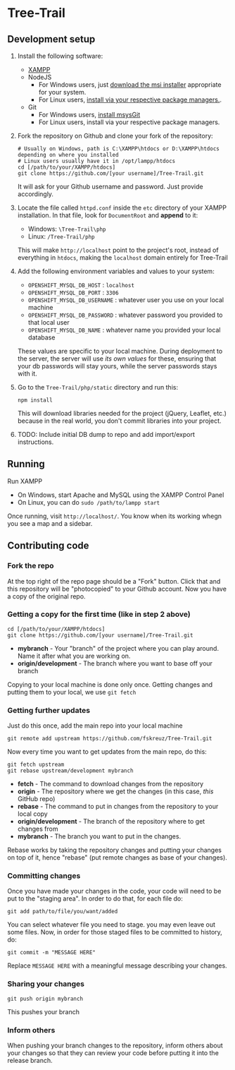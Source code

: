 Tree-Trail
==========

## Development setup

1. Install the following software:
    
    - [XAMPP](https://www.apachefriends.org/download.html)
    - NodeJS
        - For Windows users, just [download the msi installer](http://nodejs.org/download/) appropriate for your system.
        - For Linux users, [install via your respective package managers.](https://github.com/joyent/node/wiki/installing-node.js-via-package-manager).
    - Git
        - For Windows users, [install msysGit](https://msysgit.github.io/)
        - For Linux users, install via your respective package managers.

2. Fork the repository on Github and clone your fork of the repository:
   
    ```
    # Usually on Windows, path is C:\XAMPP\htdocs or D:\XAMPP\htdocs depending on where you installed
    # Linux users usually have it in /opt/lampp/htdocs
    cd [/path/to/your/XAMPP/htdocs] 
    git clone https://github.com/[your username]/Tree-Trail.git
    ```

   It will ask for your Github username and password. Just provide accordingly.
   
3. Locate the file called `httpd.conf` inside the `etc` directory of your XAMPP installation. In that file, look for `DocumentRoot` and **append** to it:
    
    - Windows: `\Tree-Trail\php`
    - Linux: `/Tree-Trail/php`
    
    This will make `http://localhost` point to the project's root, instead of everything in `htdocs`, making the `localhost` domain entirely for Tree-Trail

4. Add the following environment variables and values to your system:

    - `OPENSHIFT_MYSQL_DB_HOST` : `localhost`
    - `OPENSHIFT_MYSQL_DB_PORT` : `3306`
    - `OPENSHIFT_MYSQL_DB_USERNAME` : whatever user you use on your local machine
    - `OPENSHIFT_MYSQL_DB_PASSWORD` : whatever password you provided to that local user
    - `OPENSHIFT_MYSQL_DB_NAME` : whatever name you provided your local database
    
    These values are specific to your local machine. During deployment to the server, the server will use *its own values* for these, ensuring that your db passwords will stay yours, while the server passwords stays with it.

5. Go to the `Tree-Trail/php/static` directory and run this:

    ```
    npm install
    ```
    
    This will download libraries needed for the project (jQuery, Leaflet, etc.) because in the real world, you don't commit libraries into your project.

6. TODO: Include initial DB dump to repo and add import/export instructions.

## Running

Run XAMPP 

- On Windows, start Apache and MySQL using the XAMPP Control Panel
- On Linux, you can do `sudo /path/to/lampp start`

Once running, visit `http://localhost/`. You know when its working whegn you see a map and a sidebar.

## Contributing code

### Fork the repo

At the top right of the repo page should be a "Fork" button. Click that and this repository will be "photocopied" to your Github account. Now you have a copy of the original repo.

### Getting a copy for the first time (like in step 2 above)

```
cd [/path/to/your/XAMPP/htdocs] 
git clone https://github.com/[your username]/Tree-Trail.git
```

- **mybranch** - Your "branch" of the project where you can play around. Name it after what you are working on.
- **origin/development** - The branch where you want to base off your branch

Copying to your local machine is done only once. Getting changes and putting them to your local, we use `git fetch`

### Getting further updates

Just do this once, add the main repo into your local machine

```
git remote add upstream https://github.com/fskreuz/Tree-Trail.git
```

Now every time you want to get updates from the main repo, do this:

```
git fetch upstream
git rebase upstream/development mybranch
```

- **fetch** - The command to download changes from the repository
- **origin** - The repository where we get the changes (in this case, *this* GitHub repo)
- **rebase** - The command to put in changes from the repository to your local copy
- **origin/development** - The branch of the repository where to get changes from
- **mybranch** - The branch you want to put in the changes.

Rebase works by taking the repository changes and putting your changes on top of it, hence "rebase" (put remote changes as base of your changes).

### Committing changes

Once you have made your changes in the code, your code will need to be put to the "staging area". In order to do that, for each file do:

```
git add path/to/file/you/want/added
```

You can select whatever file you need to stage. you may even leave out some files. Now, in order for those staged files to be committed to history, do:

```
git commit -m "MESSAGE HERE"
```

Replace `MESSAGE HERE` with a meaningful message describing your changes.

### Sharing your changes

```
git push origin mybranch
```

This pushes your branch

### Inform others

When pushing your branch changes to the repository, inform others about your changes so that they can review your code before putting it into the release branch.
